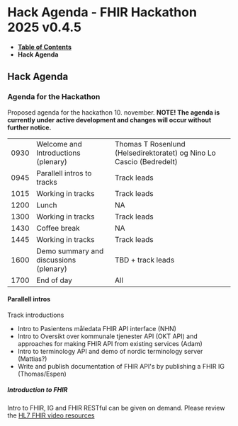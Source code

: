 # Hack Agenda - FHIR Hackathon 2025 v0.4.5

* [**Table of Contents**](toc.md)
* **Hack Agenda**

## Hack Agenda

### Agenda for the Hackathon

Proposed agenda for the hackathon 10. november.
 **NOTE! The agenda is currently under active development and changes will occur without further notice.**

| | | |
| :--- | :--- | :--- |
| 0930 | Welcome and Introductions (plenary) | Thomas T Rosenlund (Helsedirektoratet) og Nino Lo Cascio (Bedredelt) |
| 0945 | Parallell intros to tracks | Track leads |
| 1015 | Working in tracks | Track leads |
| 1200 | Lunch | NA |
| 1300 | Working in tracks | Track leads |
| 1430 | Coffee break | NA |
| 1445 | Working in tracks | Track leads |
| 1600 | Demo summary and discussions (plenary) | TBD + track leads |
| 1700 | End of day | All |

#### Parallell intros

Track introductions

* Intro to Pasientens måledata FHIR API interface (NHN)
* Intro to Oversikt over kommunale tjenester API (OKT API) and approaches for making FHIR API from existing services (Adam)
* Intro to terminology API and demo of nordic terminology server (Mattias?)
* Write and publish documentation of FHIR API's by publishing a FHIR IG (Thomas/Espen)

##### Introduction to FHIR

Intro to FHIR, IG and FHIR RESTful can be given on demand. Please review the [HL7 FHIR video resources](https://hl7norway.github.io/FHIR-hackathon-2025/currentbuild/index.html#preparations-for-participants)

